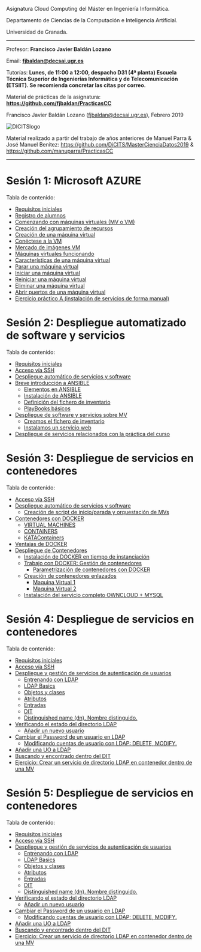 Asignatura Cloud Computing del Máster en Ingeniería Informática. 

Departamento de Ciencias de la Computación e Inteligencia Artificial.

Universidad de Granada.

<HR>

Profesor: **Francisco Javier Baldán Lozano**

Email: **fjbaldan@decsai.ugr.es**

Tutorías: **Lunes, de 11:00 a 12:00, despacho D31 (4ª planta) Escuela Técnica Superior de Ingenierías Informática y de Telecomunicación (ETSIIT). Se recomienda concretar las citas por correo.**

Material de prácticas de la asignatura: **https://github.com/fjbaldan/PracticasCC**

Francisco Javier Baldán Lozano (fjbaldan@decsai.ugr.es), Febrero 2019

![DICITSlogo](http://sci2s.ugr.es/dicits/images/dicits.png)

Material realizado a partir del trabajo de años anteriores de Manuel Parra & José Manuel Benitez: https://github.com/DiCITS/MasterCienciaDatos2019 & https://github.com/manuparra/PracticasCC

<HR>

# Sesión 1: Microsoft AZURE

Tabla de contenido:

  * [Requisitos iniciales](./sesion1/README.md#requisitos-iniciales)
  * [Registro de alumnos](./sesion1/README.md#registro-de-alumnos)
  * [Comenzando con máquinas virtuales (MV o VM)](./sesion1/README.md#comenzando-con-máquinas-virtuales-MV-o-VM)
  * [Creación del agrupamiento de recursos](./sesion1/README.md#creación-del-agrupamiento-de-recursos)
  * [Creación de una máquina virtual](./sesion1/README.md#creación-de-una-máquina-virtual)
  * [Conéctese a la VM](./sesion1/README.md#conéctese-a-la-vm)
  * [Mercado de imágenes VM](./sesion1/README.md#mercado-de-imágenes-VM)
  * [Máquinas virtuales funcionando](./sesion1/README.md#máquinas-viruales-funcionando)
  * [Características de una máquina virtual](./sesion1/README.md#características-de-una-máquina-virtual)
  * [Parar una máquina virtual](./sesion1/README.md#parar-una-máquina-virtual)
  * [Iniciar una máquina virtual](./sesion1/README.md#iniciar-una-máquina-virtual)
  * [Reiniciar una máquina virtual](./sesion1/README.md#reiniciar-una-máquina-virtual)
  * [Eliminar una máquina virtual](./sesion1/README.md#eliminar-una-máquina-virtual)
  * [Abrir puertos de una máquina virtual](./sesion1/README.md#abrir-puertos-de-una-máquina-virtual)
  * [Ejercicio práctico A (instalación de servicios de forma manual)](./sesion1/README.md#ejercicio-práctico-a-instalación-de-servicios-de-forma-manual)
  
# Sesión 2: Despliegue automatizado de software y servicios 

Tabla de contenido:

  * [Requisitos iniciales](./sesion2/README.md#requisitos-iniciales)
  * [Acceso vía SSH](./sesion2/README.md#acceso-vía-ssh)
  * [Despliegue automático de servicios y software](./sesion2/README.md#despliegue-automático-de-servicios-y-software)
  * [Breve introducción a ANSIBLE](./sesion2/README.md#breve-introducción-a-ansible)
    + [Elementos en ANSIBLE](./sesion2/README.md#elementos-en-ansible)
    + [Instalación de ANSIBLE](./sesion2/README.md#instalación-de-ansible)
    + [Definición del fichero de inventario](./sesion2/README.md#definición-del-fichero-de-inventario)
    + [PlayBooks básicos](./sesion2/README.md#playbooks-básicos)
  * [Despliegue de software y servicios sobre MV](./sesion2/README.md#despliegue-de-software-y-servicios-sobre-mv)
    + [Creamos el fichero de inventario](./sesion2/README.md#creamos-el-fichero-de-inventario)
    + [Instalamos un servicio web](./sesion2/README.md#instalamos-un-servicio-web)
  * [Despliegue de servicios relacionados con la práctica del curso](./sesion2/README.md#despliegue-de-servicios-relacionados-con-la-práctica-del-curso)

# Sesión 3: Despliegue de servicios en contenedores

Tabla de contenido:

  * [Acceso vía SSH](./sesion3/README.md#acceso-vía-ssh)
  * [Despliegue automático de servicios y software](./sesion3/README.md#despliegue-automático-de-servicios-y-software)
    + [Creación de script de inicio/parada y orquestación de MVs](./sesion3/README.md#creación-de-script-de-inicioparada-y-orquestación-de-mvs)
  * [Contenedores con DOCKER](./sesion3/README.md#contenedores-con-docker)
    + [VIRTUAL MACHINES](./sesion3/README.md#virtual-machines)
    + [CONTAINERS](./sesion3/README.md#containers)
    + [KATAContainers](./sesion3/README.md#katacontainers)
  * [Ventajas de DOCKER](./sesion3/README.md#ventajas-de-docker)
  * [Despliegue de Contenedores](./sesion3/README.md#despliegue-de-contenedores)
    + [Instalación de DOCKER en tiempo de instanciación](./sesion3/README.md#instalación-de-docker-en-tiempo-de-instanciación)
    + [Trabajo con DOCKER: Gestión de contenedores](./sesion3/README.md#trabajo-con-docker-gestión-de-contenedores)
      - [Parametrización de contenedores con DOCKER](./sesion3/README.md#parametrización-de-contenedores-con-docker)
    + [Creación de contenedores enlazados](./sesion3/README.md#creación-de-contenedores-enlazados)
      - [Maquina Virtual 1](./sesion3/README.md#maquina-virtual-1)
      - [Maquina Virtual 2](./sesion3/README.md#maquina-virtual-2)
    + [Instalación del servicio completo OWNCLOUD + MYSQL](./sesion3/README.md#instalación-del-servicio-completo-owncloud--mysql)


# Sesión 4: Despliegue de servicios en contenedores

Tabla de contenido:

  * [Requisitos iniciales](./sesion4/README.md#requisitos-iniciales)
  * [Acceso vía SSH](./sesion4/README.md#acceso-vía-ssh)
  * [Despliegue y gestión de servicios de autenticación de usuarios](./sesion4/README.md#despliegue-y-gestión-de-servicios-de-autenticación-de-usuarios)
    + [Entrenando con LDAP](./sesion4/README.md#entrenando-con-ldap)
    + [LDAP Basics](./sesion4/README.md#ldap-basics)
    + [Objetos y clases](./sesion4/README.md#objetos-y-clases)
    + [Atributos](./sesion4/README.md#atributos)
    + [Entradas](./sesion4/README.md#entradas)
    + [DIT](./sesion4/README.md#dit)
    + [Distinguished name (dn). Nombre distinguido.](./sesion4/README.md#distinguished-name-dn-nombre-distinguido)
  * [Verificando el estado del directorio LDAP](./sesion4/README.md#verificando-el-estado-del-directorio-ldap)
    + [Añadir un nuevo usuario](./sesion4/README.md#a-adir-un-nuevo-usuario)
  * [Cambiar el Password de un usuario en LDAP](./sesion4/README.md#cambiar-el-password-de-un-usuario-en-ldap)
    + [Modificando cuentas de usuario con LDAP: DELETE, MODIFY.](./sesion4/README.md#modificando-cuentas-de-usuario-con-ldap-delete-modify)
  * [Añadir una UO a LDAP](./sesion4/README.md#añadir-una-uo-a-ldap)
  * [Buscando y encontrado dentro del DIT](./sesion4/README.md#buscando-y-encontrado-dentro-del-dit)
  * [Ejercicio: Crear un servicio de directorio LDAP en contenedor dentro de una MV](./sesion4/README.md#ejercicio-crear-un-servicio-de-directorio-ldap-en-contendor-dentro-de-una-mv)

# Sesión 5: Despliegue de servicios en contenedores

Tabla de contenido:

  * [Requisitos iniciales](./sesion5/requisitos-iniciales)
  * [Acceso vía SSH](./sesion5/acceso-vía-ssh)
  * [Despliegue y gestión de servicios de autenticación de usuarios](./sesion5despliegue-y-gestión-de-servicios-de-autenticación-de-usuarios)
    + [Entrenando con LDAP](./sesion5/entrenando-con-ldap)
    + [LDAP Basics](./sesion5/ldap-basics)
    + [Objetos y clases](./sesion5/objetos-y-clases)
    + [Atributos](./sesion5/atributos)
    + [Entradas](./sesion5/entradas)
    + [DIT](./sesion5/dit)
    + [Distinguished name (dn). Nombre distinguido.](./sesion5/distinguished-name-dn-nombre-distinguido)
  * [Verificando el estado del directorio LDAP](./sesion5/verificando-el-estado-del-directorio-ldap)
    + [Añadir un nuevo usuario](./sesion5/a-adir-un-nuevo-usuario)
  * [Cambiar el Password de un usuario en LDAP](./sesion5/cambiar-el-password-de-un-usuario-en-ldap)
    + [Modificando cuentas de usuario con LDAP: DELETE, MODIFY.](./sesion5/modificando-cuentas-de-usuario-con-ldap-delete-modify)
  * [Añadir una UO a LDAP](./sesion5/añadir-una-uo-a-ldap)
  * [Buscando y encontrado dentro del DIT](./sesion5/buscando-y-encontrado-dentro-del-dit)
  * [Ejercicio: Crear un servicio de directorio LDAP en contenedor dentro de una MV](./sesion5/ejercicio-crear-un-servicio-de-directorio-ldap-en-contendor-dentro-de-una-mv)


